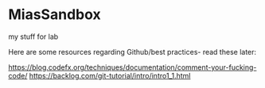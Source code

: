 # MiasSandbox
my stuff for lab


Here are some resources regarding Github/best practices- read these later:

https://blog.codefx.org/techniques/documentation/comment-your-fucking-code/
https://backlog.com/git-tutorial/intro/intro1_1.html


